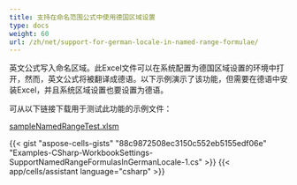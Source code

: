 ```yaml
---
title: 支持在命名范围公式中使用德国区域设置
type: docs
weight: 60
url: /zh/net/support-for-german-locale-in-named-range-formulae/
---
```


英文公式写入命名区域。此Excel文件可以在系统配置为德国区域设置的环境中打开，然而，英文公式将被翻译成德语。以下示例演示了该功能，但需要在德语中安装Excel，并且系统区域设置也要设置为德语。

可从以下链接下载用于测试此功能的示例文件：

[sampleNamedRangeTest.xlsm](73990165.xlsm)

{{< gist "aspose-cells-gists" "88c9872508ec3150c552eb5155edf06e" "Examples-CSharp-WorkbookSettings-SupportNamedRangeFormulasInGermanLocale-1.cs" >}}
{{< app/cells/assistant language="csharp" >}}
